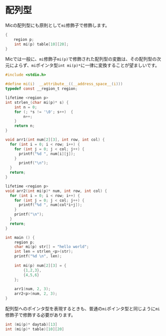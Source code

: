 # 配列型
Micの配列型にも原則として`mi`修飾子で修飾します。
```c
{
  　region p;
    int mi(p) table[10][20];
}
```

Micでは一般に、`mi`修飾子`mi(p)`で修飾された配列型の変数は、その配列型の次元によらず、`mi`ポインタ型`int mi(p)*`に一律に変換することが望ましいです。
```c
#include <stdio.h>

#define mi(i)  __attribute__((__address_space__(i)))
typedef const __region_t region;

lifetime <region p>
int strlen_(char mi(p)* s) {
    int n = 0;
    for (; *s != '\0'; s++)  {
        n++;      
    }
    return n;
}

void arr1(int num[2][3], int row, int col) {
  for (int i = 0; i < row; i++) {
    for (int j = 0; j < col; j++) {
      printf("%d ", num[i][j]);
    }
      printf("\n");
  }
  return;
}

lifetime <region p>
void arr2(int mi(p)* num, int row, int col) {
  for (int i = 0; i < row; i++) {
    for (int j = 0; j < col; j++) {
      printf("%d ", num[col*i+j]);
    }
    printf("\n");
  }
  return;
}

int main () {
    region p;
    char mi(p) str[] = "hello world";
    int len = strlen_<p>(str);
    printf("%d \n", len);      
    
    int mi(p) num[2][3] = {
        {1,2,3},
        {4,5,6}
    };
    
    arr1(num, 2, 3);
    arr2<p>(num, 2, 3);
}
```
配列型へのポインタ型を表現するときも、普通の`mi`ポインタ型と同じように`mi`修飾子で修飾する必要があります。
```c
int (mi(p)* daytab)[13]
int (mi(p)* table)[10][20]
```